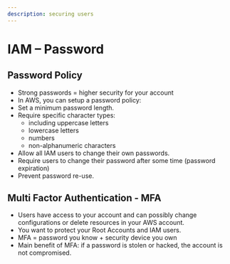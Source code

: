 ```yaml
---
description: securing users
---
```


# IAM – Password

## Password Policy

* Strong passwords = higher security for your account&#x20;
* In AWS, you can setup a password policy:&#x20;
* Set a minimum password length.&#x20;
* Require specific character types:&#x20;
  * including uppercase letters&#x20;
  * lowercase letters&#x20;
  * numbers&#x20;
  * non-alphanumeric characters&#x20;
* Allow all IAM users to change their own passwords.&#x20;
* Require users to change their password after some time (password expiration)&#x20;
* Prevent password re-use.

## Multi Factor Authentication - MFA

* Users have access to your account and can possibly change configurations or delete resources in your AWS account.
* You want to protect your Root Accounts and IAM users.
* MFA = password you know + security device you own
* Main benefit of MFA: if a password is stolen or hacked, the account is not compromised.

